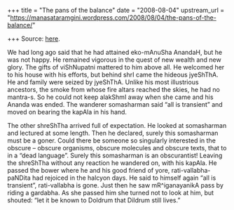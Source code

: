 +++
title = "The pans of the balance"
date = "2008-08-04"
upstream_url = "https://manasataramgini.wordpress.com/2008/08/04/the-pans-of-the-balance/"

+++
Source: [here](https://manasataramgini.wordpress.com/2008/08/04/the-pans-of-the-balance/).

We had long ago said that he had attained eko-mAnuSha AnandaH, but he
was not happy. He remained vigorous in the quest of new wealth and new
glory. The gifts of viShNupatni mattered to him above all. He welcomed
her to his house with his efforts, but behind shrI came the hideous
jyeShThA. He and family were seized by jyeShThA. Unlike his most
illustrious ancestors, the smoke from whose fire altars reached the
skies, he had no mantra-s. So he could not keep alakShmI away when she
came and his Ananda was ended. The wanderer somasharman said “all is
transient” and moved on bearing the kapAla in his hand.

The other shreShTha arrived full of expectation. He looked at
somasharman and lectured at some length. Then he declared, surely this
somasharman must be a goner. Could there be someone so singularly
interested in the obscure – obscure organisms, obscure molecules and
obscure texts, that to in a “dead language”. Surely this somasharman is
an obscurantist! Leaving the shreShTha without any reaction he wandered
on, with his kapAla. He passed the bower where he and his good friend of
yore, rati-vallabha-paNDita had rejoiced in the halcyon days. He said to
himself again “all is transient”, rati-vallabha is gone. Just then he
saw mR^iganayanikA pass by riding a gardabha. As she passed him she
turned not to look at him, but shouted: “let it be known to Doldrum that
Dildrum still lives.”


